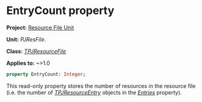 # EntryCount property

**Project:** [Resource File Unit](../API.md)

**Unit:** _PJResFile_.

**Class:** _[TPJResourceFile](./TPJResourceFile.md)_

**Applies to:** ~>1.0

```pascal
property EntryCount: Integer;
```

This read-only property stores the number of resources in the resource file (i.e. the number of _[TPJResourceEntry](./TPJResourceEntry.md)_ objects in the _[Entries](./TPJResourceFile-Entries.md)_ property).
